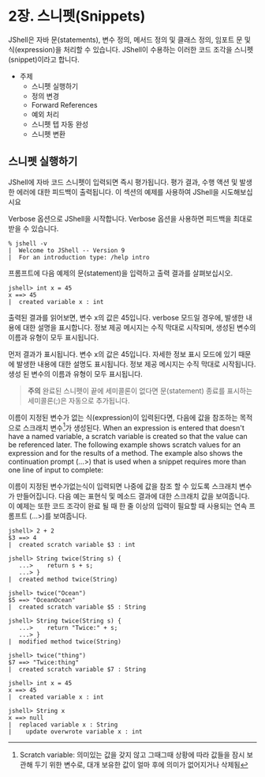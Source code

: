# 2장. 스니펫(Snippets)

JShell은 자바 문(statements), 변수 정의, 메서드 정의 및 클래스 정의, 임포트 문 및 식(expression)을 처리할 수 있습니다. JShell이 수용하는 이러한 코드 조각을 스니펫(snippet)이라고 합니다.

- 주제
  - 스니펫 실행하기
  - 정의 변경
  - Forward References
  - 예외 처리
  - 스니펫 텝 자동 완성
  - 스니펫 변환

## 스니펫 실행하기

JShell에 자바 코드 스니펫이 입력되면 즉시 평가됩니다. 평가 결과, 수행 액션 및 발생한 에러에 대한 피드백이 출력됩니다. 이 섹션의 예제를 사용하여 JShell을 시도해보십시요  

Verbose 옵션으로 JShell을 시작합니다. Verbose 옵션을 사용하면 피드백을 최대로 받을 수 있습니다.

```
% jshell -v
|  Welcome to JShell -- Version 9
|  For an introduction type: /help intro
```
프롬프트에 다음 예제의 문(statement)을 입력하고 출력 결과를 살펴보십시오.

```
jshell> int x = 45
x ==> 45
|  created variable x : int
```
출력된 결과를 읽어보면, 변수 x의 값은 45입니다. verbose 모드일 경우에, 발생한 내용에 대한 설명을 표시합니다. 정보 제공 메시지는 수직 막대로 시작되며, 생성된 변수의 이름과 유형이 모두 표시됩니다.

먼저 결과가 표시됩니다. 변수 x의 값은 45입니다. 자세한 정보 표시 모드에 있기 때문에 발생한 내용에 대한 설명도 표시됩니다. 정보 제공 메시지는 수직 막대로 시작됩니다. 생성 된 변수의 이름과 유형이 모두 표시됩니다.

> __주의__
> 완료된 스니펫이 끝에 세미콜론이 없다면 문(statement) 종료를 표시하는 세미콜론(;)은 자동으로 추가됩니다.

이름이 지정된 변수가 없는 식(expression)이 입력된다면, 다음에 값을 참조하는 목적으로 스크래치 변수[^1]가 생성된다.
When an expression is entered that doesn't have a named variable, a scratch variable is created so that the value can be referenced later. The following example shows scratch values for an expression and for the results of a method. The example also shows the continuation prompt (...>) that is used when a snippet requires more than one line of input to complete:


[^1]: Scratch variable: 의미있는 값을 갖지 않고 그때그때 상황에 따라 값들을 잠시 보관해 두기 위한 변수로, 대개 보유한 값이 얼마 후에 의미가 없어지거나 삭제됨

  이름이 지정된 변수가없는식이 입력되면 나중에 값을 참조 할 수 있도록 스크래치 변수가 만들어집니다. 다음 예는 표현식 및 메소드 결과에 대한 스크래치 값을 보여줍니다. 이 예제는 또한 코드 조각이 완료 될 때 한 줄 이상의 입력이 필요할 때 사용되는 연속 프롬프트 (...>)를 보여줍니다.
```
jshell> 2 + 2
$3 ==> 4
|  created scratch variable $3 : int

jshell> String twice(String s) {
   ...>    return s + s;
   ...> }
|  created method twice(String)

jshell> twice("Ocean")
$5 ==> "OceanOcean"
|  created scratch variable $5 : String
```

```
jshell> String twice(String s) {
   ...>    return "Twice:" + s;
   ...> }
|  modified method twice(String)

jshell> twice("thing")
$7 ==> "Twice:thing"
|  created scratch variable $7 : String
```

```
jshell> int x = 45
x ==> 45
|  created variable x : int

jshell> String x
x ==> null
|  replaced variable x : String
|    update overwrote variable x : int
```
